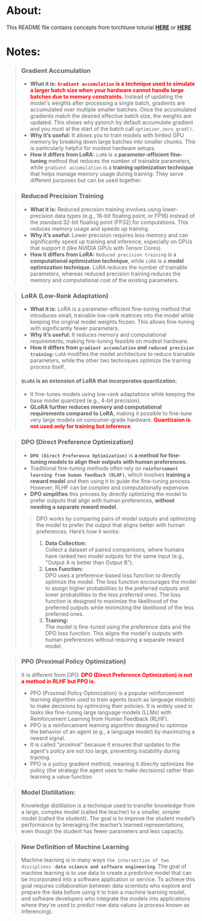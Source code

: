 # About:

This README file contains concepts from torchtune toturial [**HERE**](https://pytorch.org/torchtune/stable/overview.html)
or [**HERE**](https://pytorch.org/torchtune/stable/index.html#getting-started)
# Notes:

> ### Gradient Accumulation
> * **What it is:** <font color='red'>**`Gradient accumulation` is a technique used to simulate a larger batch size when your hardware cannot handle large batches due to memory constraints.**</font> Instead of updating the model's weights after processing a single batch, gradients are accumulated over multiple smaller batches. Once the accumulated gradients match the desired effective batch size, the weights are updated.
This shows why pytorch by default accumulate gradient and you must at the start of the batch call `optimizer.zero_grad()`.
> * **Why it’s useful:** It allows you to train models with limited GPU memory by breaking down large batches into smaller chunks. This is particularly helpful for modest hardware setups.
> * **How it differs from LoRA:** `LoRA` is a **parameter-efficient fine-tuning** method that reduces the number of trainable parameters, while `gradient accumulation` is a **training optimization technique** that helps manage memory usage during training. They serve different purposes but can be used together.

> ### Reduced Precision Training
> * **What it is:** Reduced precision training involves using lower-precision data types (e.g., 16-bit floating point, or FP16) instead of the standard 32-bit floating point (FP32) for computations. This reduces memory usage and speeds up training.
> * **Why it’s useful:** Lower precision requires less memory and can significantly speed up training and inference, especially on GPUs that support it (like NVIDIA GPUs with Tensor Cores).
> * **How it differs from LoRA:** `Reduced precision training` is a **computational optimization technique**, while `LoRA` is a **model optimization technique**. LoRA reduces the number of trainable parameters, whereas reduced precision training reduces the memory and computational cost of the existing parameters.

> ### LoRA (Low-Rank Adaptation)
> * **What it is:** LoRA is a parameter-efficient fine-tuning method that introduces small, trainable low-rank matrices into the model while keeping the original model weights frozen. This allows fine-tuning with significantly fewer parameters.
> * **Why it’s useful:** It reduces memory and computational requirements, making fine-tuning feasible on modest hardware.    
> * **How it differs from `gradient accumulation` and `reduced precision training`:** `LoRA` modifies the model architecture to reduce trainable parameters, while the other two techniques optimize the training process itself.
> #### **`QLoRA`** is an extension of LoRA that incorporates quantization.
> * It fine-tunes models using low-rank adaptations while keeping the base model quantized (e.g., 4-bit precision).
> * **QLoRA further reduces memory and computational requirements compared to LoRA**, making it possible to fine-tune very large models on consumer-grade hardware. <font color='red'>**Quantizaion is not used only for training but inference**</font>. 

> ### DPO (Direct Preference Optimization)
> * **`DPO (Direct Preference Optimization)`** is **a method for fine-tuning models to align their outputs with human preferences.**
> * Traditional fine-tuning methods often rely on **`reinforcement learning from human feedback (RLHF)`**, which involves **training a reward model** and then using it to guide the fine-tuning process. However, RLHF can be complex and computationally expensive.
> * **DPO simplifies** this process by directly optimizing the model to prefer outputs that align with human preferences, **without needing a separate reward model**.
>> DPO works by comparing pairs of model outputs and optimizing the model to prefer the output that aligns better with human preferences. Here’s how it works:
>> 1. **Data Collection:**
<br> Collect a dataset of paired comparisons, where humans have ranked two model outputs for the same input (e.g., "Output A is better than Output B").
>> 2. **Loss Function:**
<br>DPO uses a preference-based loss function to directly optimize the model. The loss function encourages the model to assign higher probabilities to the preferred outputs and lower probabilities to the less preferred ones. The loss function is designed to maximize the likelihood of the preferred outputs while minimizing the likelihood of the less preferred ones.
>> 3. **Training:**
<br>The model is fine-tuned using the preference data and the DPO loss function. This aligns the model's outputs with human preferences without requiring a separate reward model.

> ### PPO (Proximal Policy Optimization)
> It is different from DPO. <font color='red'>**DPO (Direct Preference Optimization) is not a method in RLHF but PPO is.**</font>
> * PPO (Proximal Policy Optimization) is a popular reinforcement learning algorithm used to train agents (such as language models) to make decisions by optimizing their policies. It is widely used in tasks like fine-tuning large language models (LLMs) with Reinforcement Learning from Human Feedback (RLHF).
> * PPO is a reinforcement learning algorithm designed to optimize the behavior of an agent (e.g., a language model) by maximizing a reward signal.
> * It is called "proximal" because it ensures that updates to the agent's policy are not too large, preventing instability during training.
> * PPO is a policy gradient method, meaning it directly optimizes the policy (the strategy the agent uses to make decisions) rather than learning a value function

> ### Model Distillation:
> Knowledge distillation is a technique used to transfer knowledge from a large, complex model (called the teacher) to a smaller, simpler model (called the student). The goal is to improve the student model’s performance by leveraging the teacher’s learned representations, even though the student has fewer parameters and less capacity.

> ### New Definition of Machine Learning
> Machine learning is in many ways `the intersection of two disciplines` `-`**`data science and software engineering`**. The goal of machine learning is to use data to create a predictive model that can be incorporated into a software application or service. To achieve this goal requires collaboration between data scientists who explore and prepare the data before using it to train a machine learning model, and software developers who integrate the models into applications where they're used to predict new data values (a process known as inferencing).